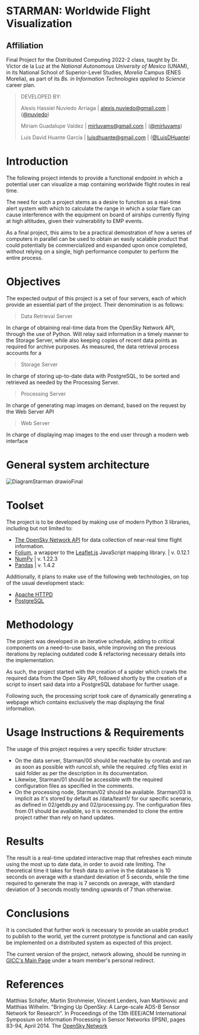 # STARMAN: Worldwide Flight Visualization
## Affiliation

Final Project for the Distributed Computing 2022-2 class, taught by Dr. Victor de la Luz at the _National Autonomous University of Mexico_ (UNAM), in its  National School of Superior-Level Studies, _Morelia_ Campus (ENES Morelia), as part of its _Bs. in Information Technologies applied to Science_ career plan.

> DEVELOPED BY:
>
> Alexis Hassiel Nuviedo Arriaga | alexis.nuviedo@gmail.com | ([@nuviedo](https://github.com/nuviedo))
> 
> Miriam Guadalupe Valdez | mirluvams@gmail.com | ([@mirluvams](https://github.com/mirluvams))
> 
> Luis David Huante García | luisdhuante@gmail.com | ([@LuisDHuante](https://github.com/LuisDHuante))


# Introduction
The following project intends to provide a functional endpoint in which a potential user can visualize a map containing worldwide flight routes in real time. 

The need for such a project stems as a desire to function as a real-time alert system with which to calculate the range in which a solar flare can cause interference with the equipment on board of airships currently flying at high altitudes, given their vulnerability to EMP events.

As a final project, this aims to be a practical demostration of how a series of computers in parallel can be used to obtain an easily scalable product that could potentially be commercialized and expanded upon once completed, without relying on a single, high performance computer to perform the entire process.

# Objectives
The expected output of this project is a set of four servers, each of which provide an essential part of the project. Their denomination is as follows:

> Data Retrieval Server

In charge of obtaining real-time data from the OpenSky Network API, through the use of Python. Will relay said information in a timely manner to the Storage Server, while also keeping copies of recent data points as required for archive purposes.
As measured, the data retrieval process accounts for a 

> Storage Server

In charge of storing up-to-date data with PostgreSQL, to be sorted and retrieved as needed by the Processing Server.

> Processing Server

In charge of generating map images on demand, based on the request by the Web Server API

> Web Server

In charge of displaying map images to the end user through a modern web interface

# General system architecture
![DiagramStarman drawioFinal](https://user-images.githubusercontent.com/69726163/168955379-4be22e91-ad0e-482f-94e3-acfd2e06614d.png)


# Toolset
The project is to be developed by making use of modern Python 3 libraries, including but not limited to:
* [The OpenSky Network API](https://opensky-network.org/) for data collection of near-real time flight information. 
* [Folium](https://github.com/python-visualization/folium), a wrapper to the [Leaflet.js](https://leafletjs.com/) JavaScript mapping library. | v. 0.12.1
* [NumPy](https://numpy.org/) | v. 1.22.3
* [Pandas](https://pandas.pydata.org/) | v. 1.4.2

Additionally, it plans to make use of the following web technologies, on top of the usual development stack:
* [Apache HTTPD](https://httpd.apache.org/)
* [PostgreSQL](https://www.postgresql.org/)

# Methodology

The project was developed in an iterative schedule, adding to critical components on a need-to-use basis, while improving on the previous iterations by replacing outdated code & refactoring necessary details into the implementation.

As such, the project started with the creation of a spider which crawls the required data from the Open Sky API, followed shortly by the creation of a script to insert said data into a PostgreSQL database for further usage.

Following such, the processing script took care of dynamically generating a webpage which contains exclusively the map displaying the final information.

# Usage Instructions & Requirements

The usage of this project requires a very specific folder structure:

* On the data server, Starman/00 should be reachable by crontab and ran as soon as possible with runcol.sh, while the required .cfg files exist in said folder as per the description in its documentation.
* Likewise, Starman/01 should be accessible with the required configuration files as specified in the comments.
* On the processing node, Starman/02 should be available. Starman/03 is implicit as it's stored by default as /data/team1/ for our specific scenario, as defined in 02/getdb.py and 02/processing.py. The configuration files from 01 should be available, so it is recommended to clone the entire project rather than rely on hand updates.


# Results

The result is a real-time updated interactive map that refreshes each minute using the most up to date data, in order to avoid rate limiting. The theoretical time it takes for fresh data to arrive in the database is 10 seconds on average with a standard deviation of 5 seconds, while the time required to generate the map is 7 seconds on average, with standard deviation of 3 seconds mostly tending upwards of 7 than otherwise.




# Conclusions
It is concluded that further work is necessary to provide an usable product to publish to the world, yet the current prototype is functional and can easily be implemented on a distributed system as expected of this project.

The current version of the project, network allowing, should be running in [GICC's Main Page](https://www.gicc.unam.mx/nuviedo/) under a team member's personal redirect.

# References
Matthias Schäfer, Martin Strohmeier, Vincent Lenders, Ivan Martinovic and Matthias Wilhelm. "Bringing Up OpenSky: A Large-scale ADS-B Sensor Network for Research". In Proceedings of the 13th IEEE/ACM International Symposium on Information Processing in Sensor Networks (IPSN), pages 83-94, April 2014. The [OpenSky Network](https://opensky-network.org)
